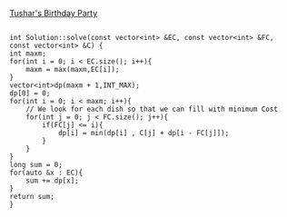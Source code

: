 [Tushar's Birthday Party](https://www.scaler.com/academy/mentee-dashboard/class/43296/homework/problems/385/?navref=cl_pb_nv_tb)


```

int Solution::solve(const vector<int> &EC, const vector<int> &FC, const vector<int> &C) {
int maxm;
for(int i = 0; i < EC.size(); i++){
    maxm = max(maxm,EC[i]);
}
vector<int>dp(maxm + 1,INT_MAX);
dp[0] = 0;
for(int i = 0; i < maxm; i++){
    // We look for each dish so that we can fill with minimum Cost
    for(int j = 0; j < FC.size(); j++){
        if(FC[j] <= i){
            dp[i] = min(dp[i] , C[j] + dp[i - FC[j]]);
        }
    }
}
long sum = 0;
for(auto &x : EC){
    sum += dp[x];
}
return sum;
}


```
